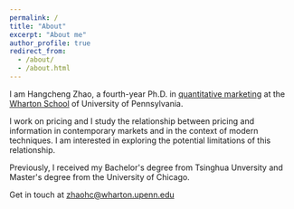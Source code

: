 ```yaml
---
permalink: /
title: "About"
excerpt: "About me"
author_profile: true
redirect_from: 
  - /about/
  - /about.html
---
```


I am Hangcheng Zhao, a fourth-year Ph.D. in [quantitative marketing](https://marketing.wharton.upenn.edu/phd-program-in-marketing/) at the [Wharton School](https://www.wharton.upenn.edu/) of University of Pennsylvania. 

I work on pricing and I study the relationship between pricing and information in contemporary markets and in the context of modern techniques. I am interested in exploring the potential limitations of this relationship.

Previously, I received my Bachelor's degree from Tsinghua Unversity and Master's degree from the University of Chicago. 

Get in touch at [zhaohc@wharton.upenn.edu](mailto:zhaohc@wharton.upenn.edu)
